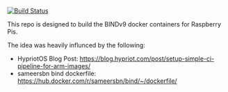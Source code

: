 [![Build Status](https://travis-ci.org/beckonconn/docker-arm.svg?branch=master)](https://travis-ci.org/beckonconn/docker-arm)

This repo is designed to build the BINDv9 docker containers for Raspberry Pis. 

The idea was heavily influnced by the following:
- HypriotOS Blog Post: https://blog.hypriot.com/post/setup-simple-ci-pipeline-for-arm-images/
- sameersbn bind dockerfile: https://hub.docker.com/r/sameersbn/bind/~/dockerfile/
